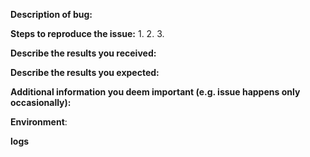 <!--

---------------------------------------------------
BUG BOUNTY REPORT INFORMATION
---------------------------------------------------

In the interest of further improving the security of the network, we have launched the RaiBlocks Bug Bounty Program.

WARNING! Don't disclose any information for the Raiblocks bug bounty. First, please read the article about our Bug Bounty Program.

https://www.reddit.com/r/RaiBlocks/comments/7makm7/announcing_the_raiblocks_bug_bounty_program/

---------------------------------------------------
NORMAL BUG REPORT INFORMATION
---------------------------------------------------

If you are reporting a new issue, make sure that we do not have any duplicates
already open. You can ensure this by searching the issue list for this
repository. If there is a duplicate, please close your issue and add a comment
to the existing issue instead.

If you suspect your issue is a bug, please edit your issue description to
include the BUG REPORT INFORMATION shown below. If you fail to provide this
information within 7 days, we cannot debug your issue and will close it. We
will, however, reopen it if you later provide the information.

-->

**Description of bug:**

<!--
Does this issue reproduce with the latest release? if you don't use the latest version then please try our latest version.

Briefly describe the problem you are having in a few paragraphs. 
-->

**Steps to reproduce the issue:**
1.
2.
3.

**Describe the results you received:**


**Describe the results you expected:**


**Additional information you deem important (e.g. issue happens only occasionally):**

**Environment**:

<!--
- OS information  
- (Linux) Kernel (e.g. `uname -a`):
- Node version
- (docker node) docker version 
-->

**logs**

<!--

Can you please provide the RaiBlocks logs for further analysis.

How to find RaiBlocks logs:
    
https://github.com/clemahieu/raiblocks/wiki/Log-files

-->